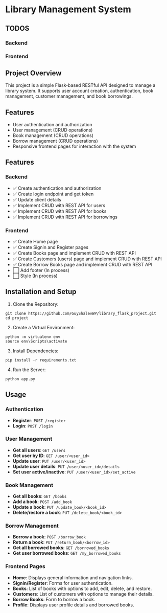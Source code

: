 # Library Management System

## TODOS

### Backend

### Frontend

## Project Overview

This project is a simple Flask-based RESTful API designed to manage a library system. It supports user account creation, authentication, book management, customer management, and book borrowings.

## Features

-   User authentication and authorization
-   User management (CRUD operations)
-   Book management (CRUD operations)
-   Borrow management (CRUD operations)
-   Responsive frontend pages for interaction with the system

## Features

### Backend

-   :white_check_mark: Create authentication and authorization
-   :white_check_mark: Create login endpoint and get token
-   :white_check_mark: Update client details
-   :white_check_mark: Implement CRUD with REST API for users
-   :white_check_mark: Implement CRUD with REST API for books
-   :white_check_mark: Implement CRUD with REST API for borrowings

### Frontend

-   :white_check_mark: Create Home page
-   :white_check_mark: Create Signin and Register pages
-   :white_check_mark: Create Books page and implement CRUD with REST API
-   :white_check_mark: Create Customers (users) page and implement CRUD with REST API
-   :white_check_mark: Create Borrow Books page and implement CRUD with REST API
-   :white_large_square: Add footer (In process)
-   :white_large_square: Style (In process)

## Installation and Setup

1. Clone the Repository:

```
git clone https://github.com/GuyShalevWP/library_flask_project.git
cd project
```

2. Create a Virtual Environment:

```
python -m virtualenv env
source env\Scripts\activate
```

3. Install Dependencies:

```
pip install -r requirements.txt
```

4. Run the Server:

```
python app.py
```

## Usage

### Authentication

-   **Register**: `POST /register`
-   **Login**: `POST /login`

### User Management

-   **Get all users**: `GET /users`
-   **Get user by ID**: `GET /user/<user_id>`
-   **Update user**: `PUT /user/<user_id>`
-   **Update user details**: `PUT /user/<user_id>/details`
-   **Set user active/inactive**: `PUT /user/<user_id>/set_active`

### Book Management

-   **Get all books**: `GET /books`
-   **Add a book**: `POST /add_book`
-   **Update a book**: `PUT /update_book/<book_id>`
-   **Delete/restore a book**: `PUT /delete_book/<book_id>`

### Borrow Management

-   **Borrow a book**: `POST /borrow_book`
-   **Return a book**: `PUT /return_book/<borrow_id>`
-   **Get all borrowed books**: `GET /borrowed_books`
-   **Get user borrowed books**: `GET /my_borrowed_books`

### Frontend Pages

-   **Home**: Displays general information and navigation links.
-   **Signin/Register**: Forms for user authentication.
-   **Books**: List of books with options to add, edit, delete, and restore.
-   **Customers**: List of customers with options to manage their details.
-   **Borrow Books**: Form to borrow a book.
-   **Profile**: Displays user profile details and borrowed books.
